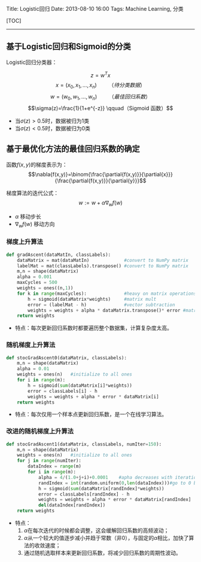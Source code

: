 Title: Logistic回归
Date: 2013-08-10 16:00
Tags: Machine Learning, 分类

[TOC]

* * *

## 基于Logistic回归和Sigmoid的分类

Logistic回归分类器：

$$z=w^Tx$$
$$x=(x_0, x_1, ..., x_n) \qquad （待分类数据）$$
$$w=(w_0, w_1, ..., w_n) \qquad （最佳回归系数）$$
$$\sigma(z)=\frac{1}{1+e^{-z}} \qquad（Sigmoid 函数）$$

*   当$\sigma(z)>0.5$时，数据被归为1类
*   当$\sigma(z)<0.5$时，数据被归为0类

## 基于最优化方法的最佳回归系数的确定

函数$f(x,y)$的梯度表示为：
$$\nabla{f(x,y)}=\binom{\frac{\partial{f(x,y)}}{\partial{x}}}{\frac{\partial{f(x,y)}}{\partial{y}}}$$

梯度算法的迭代公式：
$$w:=w+\alpha\nabla_wf(w)$$

*   $\alpha$ 移动步长
*   $\nabla_wf(w)$ 移动方向

### 梯度上升算法

```Python
def gradAscent(dataMatIn, classLabels):
    dataMatrix = mat(dataMatIn)             #convert to NumPy matrix
    labelMat = mat(classLabels).transpose() #convert to NumPy matrix
    m,n = shape(dataMatrix)
    alpha = 0.001
    maxCycles = 500
    weights = ones((n,1))
    for k in range(maxCycles):              #heavy on matrix operations
        h = sigmoid(dataMatrix*weights)     #matrix mult
        error = (labelMat - h)              #vector subtraction
        weights = weights + alpha * dataMatrix.transpose()* error #matrix mult
    return weights
```
*  特点：每次更新回归系数时都要遍历整个数据集，计算复杂度太高。

### 随机梯度上升算法

```Python
def stocGradAscent0(dataMatrix, classLabels):
    m,n = shape(dataMatrix)
    alpha = 0.01
    weights = ones(n)   #initialize to all ones
    for i in range(m):
        h = sigmoid(sum(dataMatrix[i]*weights))
        error = classLabels[i] - h
        weights = weights + alpha * error * dataMatrix[i]
    return weights
```
* 特点：每次仅用一个样本点更新回归系数，是一个在线学习算法。

### 改进的随机梯度上升算法

```Python
def stocGradAscent1(dataMatrix, classLabels, numIter=150):
    m,n = shape(dataMatrix)
    weights = ones(n)   #initialize to all ones
    for j in range(numIter):
        dataIndex = range(m)
        for i in range(m):
            alpha = 4/(1.0+j+i)+0.0001    #apha decreases with iteration, does not 
            randIndex = int(random.uniform(0,len(dataIndex)))#go to 0 because of the constant
            h = sigmoid(sum(dataMatrix[randIndex]*weights))
            error = classLabels[randIndex] - h
            weights = weights + alpha * error * dataMatrix[randIndex]
            del(dataIndex[randIndex])
    return weights
```
* 特点：
    1.  $\alpha$在每次迭代的时候都会调整，这会缓解回归系数的高频波动；
    2.  $\alpha$从一个较大的值逐步减小并趋于常数（非0），与固定的$\alpha$相比，加快了算法的收敛速度；
    3.  通过随机选取样本来更新回归系数，将减少回归系数的周期性波动。

